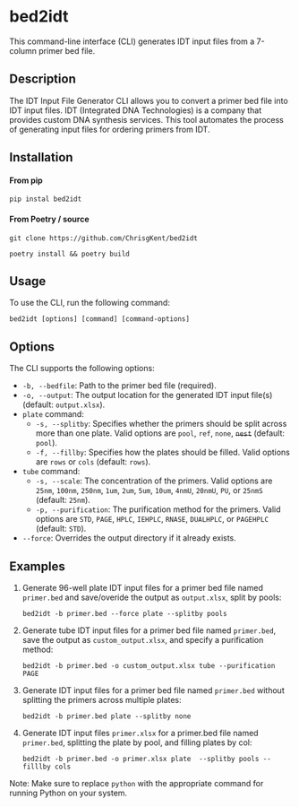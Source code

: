 # bed2idt 

This command-line interface (CLI) generates IDT input files from a 7-column primer bed file.

## Description

The IDT Input File Generator CLI allows you to convert a primer bed file into IDT input files. IDT (Integrated DNA Technologies) is a company that provides custom DNA synthesis services. This tool automates the process of generating input files for ordering primers from IDT.

## Installation

#### From pip

```pip instal bed2idt```

#### From Poetry / source

```git clone https://github.com/ChrisgKent/bed2idt```

```poetry install && poetry build```

## Usage

To use the CLI, run the following command:

    bed2idt [options] [command] [command-options]


## Options

The CLI supports the following options:

-   `-b, --bedfile`: Path to the primer bed file (required).
-   `-o, --output`: The output location for the generated IDT input file(s) (default: `output.xlsx`).
-   `plate` command:
    -   `-s, --splitby`: Specifies whether the primers should be split across more than one plate. Valid options are `pool`, `ref`, `none`, ~~`nest`~~ (default: `pool`).
    -   `-f, --fillby`: Specifies how the plates should be filled. Valid options are `rows` or `cols` (default: `rows`).
-   `tube` command:
    -   `-s, --scale`: The concentration of the primers. Valid options are `25nm`, `100nm`, `250nm`, `1um`, `2um`, `5um`, `10um`, `4nmU`, `20nmU`, `PU`, or `25nmS` (default: `25nm`).
    -   `-p, --purification`: The purification method for the primers. Valid options are `STD`, `PAGE`, `HPLC`, `IEHPLC`, `RNASE`, `DUALHPLC`, or `PAGEHPLC` (default: `STD`).
-   `--force`: Overrides the output directory if it already exists.

## Examples

1.  Generate 96-well plate IDT input files for a primer bed file named `primer.bed` and save/overide the output as `output.xlsx`, split by pools:

    ```bed2idt -b primer.bed --force plate --splitby pools```

2.  Generate tube IDT input files for a primer bed file named `primer.bed`, save the output as `custom_output.xlsx`, and specify a purification method:

    ```bed2idt -b primer.bed -o custom_output.xlsx tube --purification PAGE```

3.  Generate IDT input files for a primer bed file named `primer.bed` without splitting the primers across multiple plates:

    ```bed2idt -b primer.bed plate --splitby none```

4.  Generate IDT input files `primer.xlsx` for a primer.bed file named `primer.bed`, splitting the plate by pool, and filling plates by col:

    ```bed2idt -b primer.bed -o primer.xlsx plate  --splitby pools --filllby cols```

Note: Make sure to replace `python` with the appropriate command for running Python on your system.

## 
